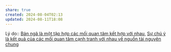 ```yaml
---
share: true
created: 2024-08-04T02:13
updated: 2024-08-11T18:08
---
```

Lý do:: [Bản ngã là một tập hợp các mối quan tâm kết hợp với nhau](./B%E1%BA%A3n%20ng%C3%A3%20l%C3%A0%20m%E1%BB%99t%20t%E1%BA%ADp%20h%E1%BB%A3p%20c%C3%A1c%20m%E1%BB%91i%20quan%20t%C3%A2m%20k%E1%BA%BFt%20h%E1%BB%A3p%20v%E1%BB%9Bi%20nhau.md), [Sự chú ý là kết quả của các mối quan tâm cạnh tranh với nhau về nguồn tài nguyên chung](./S%E1%BB%B1%20ch%C3%BA%20%C3%BD%20l%C3%A0%20k%E1%BA%BFt%20qu%E1%BA%A3%20c%E1%BB%A7a%20c%C3%A1c%20m%E1%BB%91i%20quan%20t%C3%A2m%20c%E1%BA%A1nh%20tranh%20v%E1%BB%9Bi%20nhau%20v%E1%BB%81%20ngu%E1%BB%93n%20t%C3%A0i%20nguy%C3%AAn%20chung.md)